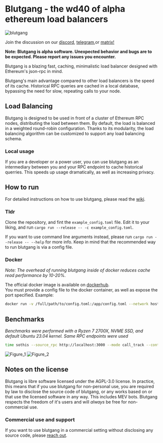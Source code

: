 # Blutgang - the wd40 of alpha ethereum load balancers
![blutgang](https://github.com/rainshowerLabs/blutgang/assets/55022497/06fe1dd3-0bc4-4b5d-bfc8-5573d6f78db3)

Join the discussion on our [discord](https://discord.gg/92TfQWdjEh), [telegram](https://t.me/rainshower),or [matrix!](https://matrix.to/#/%23rainshower:matrix.org)

**Note: Blutgang is alpha software. Unexpected behavior and bugs are to be expected. Please report any issues you encounter.**   

Blutgang is a blazing fast, caching, minimalistic load balancer designed with Ethereum's json-rpc in mind.

Blutgang's main advantage compared to other load balancers is the speed of its cache. Historical RPC queries are cached in a local database, bypassing the need for slow, repeating calls to your node.

## Load Balancing

Blutgang is designed to be used in front of a cluster of Ethereum RPC nodes, distributing the load between them. By default, the load is balanced in a weighted round-robin configuration. Thanks to its modularity, the load balancing algorithm can be customized to support any load balancing schema.

### Local usage

If you are a developer or a power user, you can use blutgang as an intermediary between you and your RPC endpoint to cache historical querries. This speeds up usage dramatically, as well as increasing privacy.

## How to run 

For detailed instructions on how to use blutgang, please read the [wiki]().

### Tldr

Clone the repository, and fint the `example_config.toml` file. Edit it to your liking, and run `cargo run --release -- -c example_config.toml`.   

If you want to use command line arguments instead, please run `cargo run --release -- --help` for more info. Keep in mind that the recommended way to run blutgang is via a config file.

### Docker

*Note: The overhead of running blutgang inside of docker reduces cache read performance by 10-20%.*   

The official docker image is available on [dockerhub](https://hub.docker.com/r/makemake1337/blutgang).  
You must provide a config file to the docker container, as well as expose the port specified. Example:   
```bash
docker run -v /full/path/to/config.toml:/app/config.toml --network host makemake1337/blutgang
```

## Benchmarks
*Benchmarks were performed with a Ryzen 7 2700X, NVME SSD, and default Ubuntu 23.04 kernel. Same RPC endpoints were used*
```bash
time sothis --source_rpc http://localhost:3000 --mode call_track --contract_address 0x1c479675ad559DC151F6Ec7ed3FbF8ceE79582B6 --origin_block 17885300 --terminal_block 17892269 --calldata 0x06f13056 --query_interval 20
```
![Figure_1](https://github.com/rainshowerLabs/blutgang/assets/55022497/8ce9a690-d2eb-4910-9a5d-807c2bdd4649)
![Figure_2](https://github.com/rainshowerLabs/blutgang/assets/55022497/50d78e5f-2209-488d-82fc-8018388a82e7)

## Notes on the license

Blutgang is libre software licensed under the AGPL-3.0 license. In practice, this means that if you use blutgang for non-personal use, you are required by law to disclose the source code of blutgang, or any works based on or that use the licensed software in any way. This includes MEV bots. Blutgang respects the freedom of it's users and will *always* be free for non-commercial use.   

### Commercial use and support

If you want to use blutgang in a commercial setting without disclosing any source code, please [reach out](https://rainshower.cloud/).
